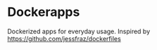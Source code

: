 # Dockerapps
Dockerized apps for everyday usage. Inspired by https://github.com/jessfraz/dockerfiles
